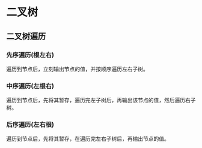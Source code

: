 # 二叉树

## 二叉树遍历

### 先序遍历(根左右)
遍历到节点后，立刻输出节点的值，并按顺序遍历左右子树。
### 中序遍历(左根右)
遍历到节点后，先将其暂存，遍历完左子树后，再输出该节点的值，然后遍历右子树。
### 后序遍历(左右根)
遍历到节点后，先将其暂存，在遍历完左右子树后，再输出节点的值。
